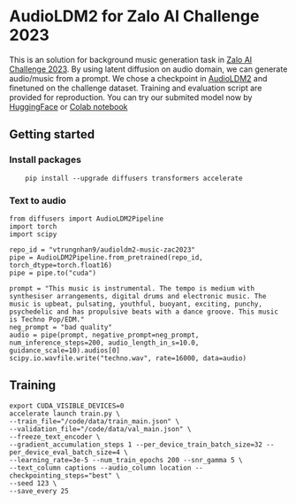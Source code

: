# AudioLDM2 for Zalo AI Challenge 2023

This is an solution for background music generation task in [Zalo AI Challenge 2023](https://challenge.zalo.ai/portal/background-music-generation). By using latent diffusion on audio domain, we can generate audio/music from a prompt. We chose a checkpoint in [AudioLDM2](https://github.com/haoheliu/AudioLDM2) and finetuned on the challenge dataset. Training and evaluation script are provided for reproduction. You can try our submited model now by [HuggingFace](https://huggingface.co/vtrungnhan9/audioldm2-music-zac2023) or [Colab notebook](https://colab.research.google.com/drive/1x8Lz4iWWI65ExEhYpQ9ts6Vf0O43Rbl_?usp=sharing)

## Getting started

### Install packages

```
    pip install --upgrade diffusers transformers accelerate
```

### Text to audio

```
from diffusers import AudioLDM2Pipeline
import torch
import scipy

repo_id = "vtrungnhan9/audioldm2-music-zac2023"
pipe = AudioLDM2Pipeline.from_pretrained(repo_id, torch_dtype=torch.float16)
pipe = pipe.to("cuda")

prompt = "This music is instrumental. The tempo is medium with synthesiser arrangements, digital drums and electronic music. The music is upbeat, pulsating, youthful, buoyant, exciting, punchy, psychedelic and has propulsive beats with a dance groove. This music is Techno Pop/EDM."
neg_prompt = "bad quality"
audio = pipe(prompt, negative_prompt=neg_prompt, num_inference_steps=200, audio_length_in_s=10.0, guidance_scale=10).audios[0]
scipy.io.wavfile.write("techno.wav", rate=16000, data=audio)
```

## Training

```
export CUDA_VISIBLE_DEVICES=0
accelerate launch train.py \
--train_file="/code/data/train_main.json" \
--validation_file="/code/data/val_main.json" \
--freeze_text_encoder \
--gradient_accumulation_steps 1 --per_device_train_batch_size=32 --per_device_eval_batch_size=4 \
--learning_rate=3e-5 --num_train_epochs 200 --snr_gamma 5 \
--text_column captions --audio_column location --checkpointing_steps="best" \
--seed 123 \
--save_every 25
```
